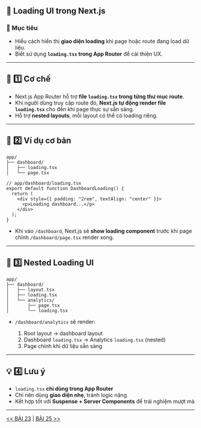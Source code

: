 
## 🧭 Loading UI trong Next.js

### 🎯 Mục tiêu

* Hiểu cách hiển thị **giao diện loading** khi page hoặc route đang load dữ liệu.
* Biết sử dụng **`loading.tsx` trong App Router** để cải thiện UX.

---

## 🧱 1️⃣ Cơ chế

* Next.js App Router hỗ trợ **file `loading.tsx` trong từng thư mục route**.
* Khi người dùng truy cập route đó, **Next.js tự động render file `loading.tsx`** cho đến khi page thực sự sẵn sàng.
* Hỗ trợ **nested layouts**, mỗi layout có thể có loading riêng.

---

## 🧩 2️⃣ Ví dụ cơ bản

```
app/
├── dashboard/
│   ├── loading.tsx
│   └── page.tsx
```

```tsx
// app/dashboard/loading.tsx
export default function DashboardLoading() {
  return (
    <div style={{ padding: "2rem", textAlign: "center" }}>
      <p>Loading dashboard...</p>
    </div>
  );
}
```

* Khi vào `/dashboard`, Next.js sẽ **show loading component** trước khi page chính `/dashboard/page.tsx` render xong.

---

## 🧱 3️⃣ Nested Loading UI

```
app/
├── dashboard/
│   ├── layout.tsx
│   ├── loading.tsx
│   └── analytics/
│       ├── page.tsx
│       └── loading.tsx
```

* `/dashboard/analytics` sẽ render:

  1. Root layout → dashboard layout
  2. Dashboard `loading.tsx` → Analytics `loading.tsx` (nested)
  3. Page chính khi dữ liệu sẵn sàng

---

## 💡 4️⃣ Lưu ý

* `loading.tsx` **chỉ dùng trong App Router**
* Chỉ nên dùng **giao diện nhẹ**, tránh logic nặng
* Kết hợp tốt với **Suspense + Server Components** để trải nghiệm mượt mà


---
[<< BÀI 23](./23.md) | [BÀI 25 >>](./25.md)